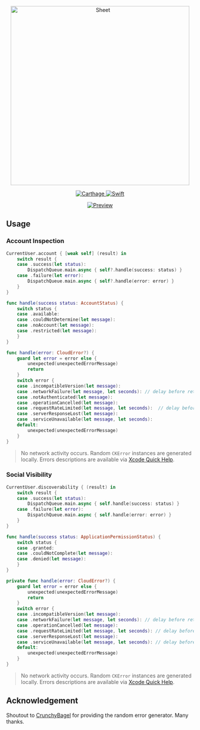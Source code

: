 <p align="center">
    <img src="Logo.png" width="480" max-width="90%" alt="Sheet" />
</p>

<p align="center">
    <a href="https://img.shields.io/badge/carthage-compatible-brightgreen.svg">
        <img src="https://img.shields.io/badge/carthage-compatible-brightgreen.svg" alt="Carthage"/>
    </a>
    <a href="https://swift.org/blog/swift-5-released/">
        <img src="https://img.shields.io/badge/swift-5.0-orange.svg" alt="Swift"/>
  </a>
</p>

<p align="center">
    <a href="https://developer.apple.com/icloud/cloudkit/">
        <img src="https://user-images.githubusercontent.com/51816980/60072085-46887980-9714-11e9-923f-bf573d41f1cb.gif" alt="Preview"/>
  </a>
</p>

## Usage

### Account Inspection

```swift
CurrentUser.account { [weak self] (result) in
    switch result {
    case .success(let status):
        DispatchQueue.main.async { self?.handle(success: status) }
    case .failure(let error):
        DispatchQueue.main.async { self?.handle(error: error) }
    }
}

func handle(success status: AccountStatus) {
    switch status {
    case .available:
    case .couldNotDetermine(let message):
    case .noAccount(let message):
    case .restricted(let message):
    }
}

func handle(error: CloudError?) {
    guard let error = error else {
        unexpected(unexpectedErrorMessage)
        return
    }
    switch error {
    case .incompatibleVersion(let message):
    case .networkFailure(let message, let seconds): // delay before retry
    case .notAuthenticated(let message):
    case .operationCancelled(let message):
    case .requestRateLimited(let message, let seconds):  // delay before retry
    case .serverResponseLost(let message):
    case .serviceUnavailable(let message, let seconds):
    default:
        unexpected(unexpectedErrorMessage)
    }
}
```

> No network activity occurs. Random `CKError` instances are generated locally. Errors descriptions are available via [Xcode Quick Help](https://developer.apple.com/library/archive/documentation/Xcode/Reference/xcode_markup_formatting_ref/SymbolDocumentation.html).

### Social Visibility

```swift
CurrentUser.discoverability { (result) in
    switch result {
    case .success(let status):
        DispatchQueue.main.async { self.handle(success: status) }
    case .failure(let error):
        DispatchQueue.main.async { self.handle(error: error) }
    }
}

func handle(success status: ApplicationPermissionStatus) {
    switch status {
    case .granted:
    case .couldNotComplete(let message):
    case .denied(let message):
    }
}

private func handle(error: CloudError?) {
    guard let error = error else {
        unexpected(unexpectedErrorMessage)
        return
    }
    switch error {
    case .incompatibleVersion(let message):
    case .networkFailure(let message, let seconds): // delay before retry
    case .operationCancelled(let message):
    case .requestRateLimited(let message, let seconds): // delay before retry
    case .serverResponseLost(let message):
    case .serviceUnavailable(let message, let seconds): // delay before retry
    default:
        unexpected(unexpectedErrorMessage)
    }
}
```

> No network activity occurs. Random `CKError` instances are generated locally. Errors descriptions are available via [Xcode Quick Help](https://developer.apple.com/library/archive/documentation/Xcode/Reference/xcode_markup_formatting_ref/SymbolDocumentation.html).

## Acknowledgement

Shoutout to [CrunchyBagel](https://crunchybagel.com/simulating-cloudkit-errors/) for providing the random error generator. Many thanks.
